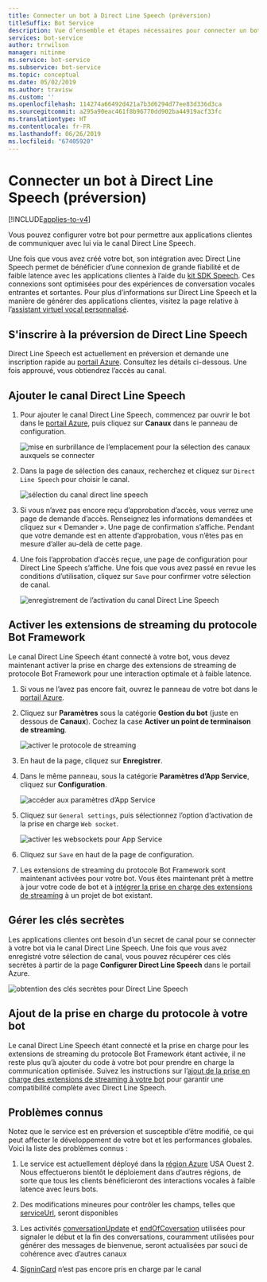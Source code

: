 ```yaml
---
title: Connecter un bot à Direct Line Speech (préversion)
titleSuffix: Bot Service
description: Vue d’ensemble et étapes nécessaires pour connecter un bot Bot Framework existant au canal Direct Line Speech pour des interactions vocales entrantes et sortantes avec une grande fiabilité et une faible latence.
services: bot-service
author: trrwilson
manager: nitinme
ms.service: bot-service
ms.subservice: bot-service
ms.topic: conceptual
ms.date: 05/02/2019
ms.author: travisw
ms.custom: ''
ms.openlocfilehash: 114274a66492d421a7b3d6294d77ee83d336d3ca
ms.sourcegitcommit: a295a90eac461f8b96770dd902ba44919acf33fc
ms.translationtype: HT
ms.contentlocale: fr-FR
ms.lasthandoff: 06/26/2019
ms.locfileid: "67405920"
---
```

# <a name="connect-a-bot-to-direct-line-speech-preview"></a>Connecter un bot à Direct Line Speech (préversion)

[!INCLUDE[applies-to-v4](includes/applies-to.md)]

Vous pouvez configurer votre bot pour permettre aux applications clientes de communiquer avec lui via le canal Direct Line Speech.

Une fois que vous avez créé votre bot, son intégration avec Direct Line Speech permet de bénéficier d’une connexion de grande fiabilité et de faible latence avec les applications clientes à l’aide du [kit SDK Speech](https://aka.ms/speech/sdk). Ces connexions sont optimisées pour des expériences de conversation vocales entrantes et sortantes. Pour plus d’informations sur Direct Line Speech et la manière de générer des applications clientes, visitez la page relative à l’[assistant virtuel vocal personnalisé](https://aka.ms/bots/speech/va).  

## <a name="sign-up-for-direct-line-speech-preview"></a>S'inscrire à la préversion de Direct Line Speech

Direct Line Speech est actuellement en préversion et demande une inscription rapide au [portail Azure](https://portal.azure.com). Consultez les détails ci-dessous. Une fois approuvé, vous obtiendrez l’accès au canal.

## <a name="add-the-direct-line-speech-channel"></a>Ajouter le canal Direct Line Speech

1. Pour ajouter le canal Direct Line Speech, commencez par ouvrir le bot dans le [portail Azure](https://portal.azure.com), puis cliquez sur **Canaux** dans le panneau de configuration.

    ![mise en surbrillance de l’emplacement pour la sélection des canaux auxquels se connecter ](media/voice-first-virtual-assistants/bot-service-channel-directlinespeech-selectchannel.png "sélection des canaux")

1. Dans la page de sélection des canaux, recherchez et cliquez sur `Direct Line Speech` pour choisir le canal.

    ![sélection du canal direct line speech](media/voice-first-virtual-assistants/bot-service-channel-directlinespeech-connectspeechchannel.png "connexion de Direct Line Speech")

1. Si vous n’avez pas encore reçu d’approbation d’accès, vous verrez une page de demande d’accès. Renseignez les informations demandées et cliquez sur « Demander ». Une page de confirmation s’affiche. Pendant que votre demande est en attente d’approbation, vous n’êtes pas en mesure d’aller au-delà de cette page.   

1. Une fois l’approbation d’accès reçue, une page de configuration pour Direct Line Speech s’affiche. Une fois que vous avez passé en revue les conditions d’utilisation, cliquez sur `Save` pour confirmer votre sélection de canal.

    ![enregistrement de l’activation du canal Direct Line Speech](media/voice-first-virtual-assistants/bot-service-channel-directlinespeech-savechannel.png "Enregistrer la configuration du canal")

## <a name="enable-the-bot-framework-protocol-streaming-extensions"></a>Activer les extensions de streaming du protocole Bot Framework

Le canal Direct Line Speech étant connecté à votre bot, vous devez maintenant activer la prise en charge des extensions de streaming de protocole Bot Framework pour une interaction optimale et à faible latence.

1. Si vous ne l’avez pas encore fait, ouvrez le panneau de votre bot dans le [portail Azure](https://portal.azure.com). 

1. Cliquez sur **Paramètres** sous la catégorie **Gestion du bot** (juste en dessous de **Canaux**). Cochez la case **Activer un point de terminaison de streaming**.

    ![activer le protocole de streaming](media/voice-first-virtual-assistants/bot-service-channel-directlinespeech-enablestreamingsupport.png "activer la prise en charge de l’extension de streaming")

1. En haut de la page, cliquez sur **Enregistrer**.

1. Dans le même panneau, sous la catégorie **Paramètres d’App Service**, cliquez sur **Configuration**.

    ![accéder aux paramètres d’App Service](media/voice-first-virtual-assistants/bot-service-channel-directlinespeech-configureappservice.png "configurer App Service")

1. Cliquez sur `General settings`, puis sélectionnez l’option d’activation de la prise en charge `Web socket`.

    ![activer les websockets pour App Service](media/voice-first-virtual-assistants/bot-service-channel-directlinespeech-enablewebsockets.png "activer les websockets")

1. Cliquez sur `Save` en haut de la page de configuration.

1. Les extensions de streaming du protocole Bot Framework sont maintenant activées pour votre bot. Vous êtes maintenant prêt à mettre à jour votre code de bot et à [intégrer la prise en charge des extensions de streaming](https://aka.ms/botframework/addstreamingprotocolsupport) à un projet de bot existant.

## <a name="manage-secret-keys"></a>Gérer les clés secrètes

Les applications clientes ont besoin d’un secret de canal pour se connecter à votre bot via le canal Direct Line Speech. Une fois que vous avez enregistré votre sélection de canal, vous pouvez récupérer ces clés secrètes à partir de la page **Configurer Direct Line Speech** dans le portail Azure.

![obtention des clés secrètes pour Direct Line Speech](media/voice-first-virtual-assistants/bot-service-channel-directlinespeech-getspeechsecretkeys.png "obtention des clés secrètes pour Direct Line Speech")

## <a name="adding-protocol-support-to-your-bot"></a>Ajout de la prise en charge du protocole à votre bot

Le canal Direct Line Speech étant connecté et la prise en charge pour les extensions de streaming du protocole Bot Framework étant activée, il ne reste plus qu’à ajouter du code à votre bot pour prendre en charge la communication optimisée. Suivez les instructions sur l’[ajout de la prise en charge des extensions de streaming à votre bot](https://aka.ms/botframework/addstreamingprotocolsupport) pour garantir une compatibilité complète avec Direct Line Speech.

## <a name="known-issues"></a>Problèmes connus

Notez que le service est en préversion et susceptible d’être modifié, ce qui peut affecter le développement de votre bot et les performances globales. Voici la liste des problèmes connus : 

1. Le service est actuellement déployé dans la [région Azure](https://azure.microsoft.com/global-infrastructure/regions/) USA Ouest 2. Nous effectuerons bientôt le déploiement dans d’autres régions, de sorte que tous les clients bénéficieront des interactions vocales à faible latence avec leurs bots.

1. Des modifications mineures pour contrôler les champs, telles que [serviceUrl](https://github.com/Microsoft/BotBuilder/blob/master/specs/botframework-activity/botframework-activity.md#service-url), seront disponibles

1. Les activités [conversationUpdate](https://github.com/Microsoft/BotBuilder/blob/master/specs/botframework-activity/botframework-activity.md#conversation-update-activity) et [endOfCoversation](https://github.com/Microsoft/BotBuilder/blob/master/specs/botframework-activity/botframework-activity.md#end-of-conversation-activity) utilisées pour signaler le début et la fin des conversations, couramment utilisées pour générer des messages de bienvenue, seront actualisées par souci de cohérence avec d’autres canaux

1. [SigninCard](https://docs.microsoft.com/azure/bot-service/rest-api/bot-framework-rest-connector-add-rich-cards?view=azure-bot-service-4.0) n’est pas encore pris en charge par le canal 
